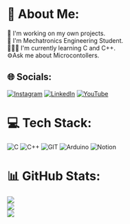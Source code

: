 # 💫 About Me:
🦾 I'm working on my own projects. <br>🤖 I'm Mechatronics Engineering Student.<br>👨🏽‍💻 I'm currently learning  C and C++. <br>⚙️Ask me about Microcontollers. 


## 🌐 Socials:
[![Instagram](https://img.shields.io/badge/Instagram-%23E4405F.svg?logo=Instagram&logoColor=white)](https://instagram.com/alejo_leon26/) [![LinkedIn](https://img.shields.io/badge/LinkedIn-%230077B5.svg?logo=linkedin&logoColor=white)](https://linkedin.com/in/daniel-alejandro-reyes-león-801b78216/) [![YouTube](https://img.shields.io/badge/YouTube-%23FF0000.svg?logo=YouTube&logoColor=white)](https://youtube.com/@another_26/featured) 

# 💻 Tech Stack:
![C](https://img.shields.io/badge/c-%2300599C.svg?style=for-the-badge&logo=c&logoColor=white) ![C++](https://img.shields.io/badge/c++-%2300599C.svg?style=for-the-badge&logo=c%2B%2B&logoColor=white) ![GIT](https://img.shields.io/badge/Git-fc6d26?style=for-the-badge&logo=git&logoColor=white) ![Arduino](https://img.shields.io/badge/-Arduino-00979D?style=for-the-badge&logo=Arduino&logoColor=white) ![Notion](https://img.shields.io/badge/Notion-%23000000.svg?style=for-the-badge&logo=notion&logoColor=white)
# 📊 GitHub Stats:
![](https://github-readme-stats.vercel.app/api?username=4l3j026&theme=chartreuse-dark&hide_border=true&include_all_commits=true&count_private=false)<br/>
![](https://github-readme-streak-stats.herokuapp.com/?user=4l3j026&theme=chartreuse-dark&hide_border=true)<br/>
![](https://github-readme-stats.vercel.app/api/top-langs/?username=4l3j026&theme=chartreuse-dark&hide_border=true&include_all_commits=true&count_private=false&layout=compact)

<!-- Proudly created with GPRM ( https://gprm.itsvg.in ) -->

